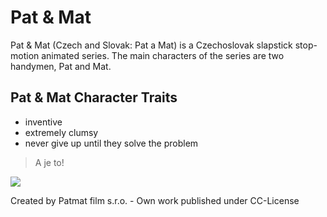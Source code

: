 # Pat & Mat
Pat & Mat (Czech and Slovak: Pat a Mat) is a Czechoslovak slapstick stop-motion animated series. The main characters of the series are two handymen, Pat and Mat.

## Pat & Mat Character Traits
* inventive
* extremely clumsy
* never give up until they solve the problem

> A je to!

<img src="https://upload.wikimedia.org/wikipedia/commons/3/35/Pat_Mat.jpg"/>

Created by Patmat film s.r.o. - Own work published under CC-License